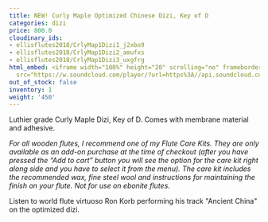 ```yaml
---
title: NEW! Curly Maple Optimized Chinese Dizi, Key of D
categories: dizi
price: 800.0
cloudinary_ids:
- ellisflutes2018/CrlyMap1Dizi1_j2xbo9
- ellisflutes2018/CrlyMap1Dizi2_amufxs
- ellisflutes2018/CrlyMap1Dizi3_uxgfrg
html_embed: <iframe width="100%" height="20" scrolling="no" frameborder="no" allow="autoplay"
  src="https://w.soundcloud.com/player/?url=https%3A//api.soundcloud.com/tracks/749498290&color=%23ff5500&inverse=false&auto_play=false&show_user=true"></iframe>
out_of_stock: false
inventory: 1
weight: '450'
---
```


Luthier grade Curly Maple Dizi, Key of D.  Comes with membrane material and adhesive.

*For all wooden flutes, I recommend one of my Flute Care Kits.  They are only available as an add-on purchase at the time of checkout (after you have pressed the “Add to cart” button you will see the option for the care kit right along side and you have to select it from the menu). The care kit includes the recommended wax, fine steel wool and instructions for maintaining the finish on your flute.  Not for use on ebonite flutes.*

Listen to world flute virtuoso Ron Korb performing his track "Ancient China" on the optimized dizi.